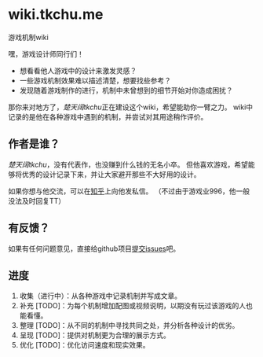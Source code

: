 # wiki.tkchu.me
游戏机制wiki

嘿，游戏设计师同行们！
- 想看看他人游戏中的设计来激发灵感？
- 一些游戏机制效果难以描述清楚，想要找些参考？
- 发现随着游戏制作的进行，机制中未曾想到的细节开始对你造成困扰？

那你来对地方了，*楚天阔tkchu*正在建设这个wiki，希望能助你一臂之力。
wiki中记录的是他在各种游戏中遇到的机制，并尝试对其用途稍作评价。

## 作者是谁？

*楚天阔tkchu*，没有代表作，也没赚到什么钱的无名小卒。
但他喜欢游戏，希望能够将优秀的设计记录下来，并让大家避开那些不大好用的设计。

如果你想与他交流，可以在[知乎](https://www.zhihu.com/people/tkchu)上向他发私信。
（不过由于游戏业996，他一般没法及时回复TT）

## 有反馈？
如果有任何问题意见，直接给github项目[提交issues](https://github.com/tkchu/wiki.tkchu.me/issues)吧。

## 进度
1. 收集（进行中）：从各种游戏中记录机制并写成文章。
2. 补充 [TODO]：为每个机制增加配图或视频说明，以期没有玩过该游戏的人也能看懂。
3. 整理 [TODO]：从不同的机制中寻找共同之处，并分析各种设计的优劣。
4. 呈现 [TODO]：提供对机制更为合理的展示方式。
5. 优化 [TODO]：优化访问速度和现实效果。